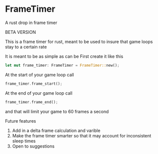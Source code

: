 # FrameTimer
A rust drop in frame timer

BETA VERSION

This is a frame timer for rust, meant to be used to insure that game loops stay to a certain rate

It is meant to be as simple as can be
First create it like this 

~~~rust
let mut frame_timer: FrameTimer = FrameTimer::new();
~~~

At the start of your game loop call
~~~rust
frame_timer.frame_start();
~~~

At the end of your game loop call
~~~rust 
frame_timer.frame_end();
~~~

and that will limit your game to 60 frames a second


Future features
1. Add in a delta frame calculation and varible
2. Make the frame timer smarter so that it may account for inconsistent sleep times
3. Open to suggestions
